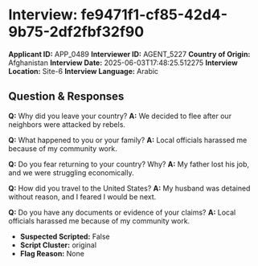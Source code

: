 # Interview: fe9471f1-cf85-42d4-9b75-2df2fbf32f90
**Applicant ID:** APP_0489
**Interviewer ID:** AGENT_5227
**Country of Origin:** Afghanistan
**Interview Date:** 2025-06-03T17:48:25.512275
**Interview Location:** Site-6
**Interview Language:** Arabic

## Question & Responses

**Q:** Why did you leave your country?
**A:** We decided to flee after our neighbors were attacked by rebels.

**Q:** What happened to you or your family?
**A:** Local officials harassed me because of my community work.

**Q:** Do you fear returning to your country? Why?
**A:** My father lost his job, and we were struggling economically.

**Q:** How did you travel to the United States?
**A:** My husband was detained without reason, and I feared I would be next.

**Q:** Do you have any documents or evidence of your claims?
**A:** Local officials harassed me because of my community work.

- **Suspected Scripted:** False
- **Script Cluster:** original
- **Flag Reason:** None